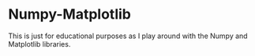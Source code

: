 # Numpy-Matplotlib

This is just for educational purposes as I play around with the Numpy and Matplotlib libraries.